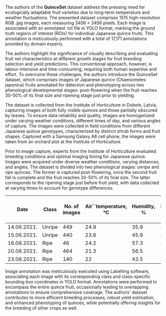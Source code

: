 The authors of the **QuinceSet** dataset address the pressing need for ecologically adaptable fruit varieties due to long-term temperature and weather fluctuations. The presented dataset comprises 1515 high-resolution RGB .jpg images, each measuring 3456 × 3456 pixels. Each image is associated with an annotated .txt file in YOLO format, marking the ground truth regions of interest (ROIs) for individual Japanese quince fruits. This annotation is meticulously performed with a total of 17,171 annotations provided by domain experts. 

The authors highlight the significance of visually describing and evaluating fruit set characteristics at different growth stages for fruit breeding selection and yield predictions. This conventional approach, however, is labour-intensive and time-consuming, requiring both human expertise and effort. To overcome these challenges, the authors introduce the QuinceSet dataset, which comprises images of Japanese quince (Chaenomeles japonica) fruits annotated for detection and phenotyping across two phenological developmental stages: post-flowering when the fruit reaches 30-50% of its final size and ripening stage just prior to yielding.

The dataset is collected from the Institute of Horticulture in Dobele, Latvia, capturing images of both fully visible quinces and those partially obscured by leaves. To ensure data reliability and quality, images are homogenized under varying weather conditions, different times of day, and various angles of capture. The images were collected in field conditions from different Japanese quince genotypes, characterized by distinct shrub forms and fruit shapes. Captured with a Samsung Galaxy A8 cell phone, the images were taken from an orchard plot at the Institute of Horticulture.

Prior to image capture, experts from the Institute of Horticulture evaluated breeding conditions and optimal imaging timing for Japanese quince. Images were acquired under diverse weather conditions, varying distances, and angles. The dataset is divided into two phenological stages: *unripe* and *ripe* quinces. The former is captured post-flowering, once the second fruit fall is complete and the fruit reaches 30-50% of its final size. The latter corresponds to the ripening stage just before fruit yield, with data collected at varying times to account for genotype differences.

| Date        | Class  | No. of images | Air``temperature, °C | Humidity, % | Soil``temperature, °C | Soil moisture content, % | PPFD, µmol/m2/s |
| ----------- | ------ | ------------- | --------------------- | ----------- | ---------------------- | ------------------------ | ---------------- |
| 14.06.2021. | Unripe | 449           | 24.9                  | 35.9        | 24.0                   | 19.0                     | 1748.6           |
| 15.06.2021. | Unripe | 440           | 23.6                  | 45.9        | 22.9                   | 16.8                     | 1380.8           |
| 16.08.2021. | Ripe   | 46            | 24.2                  | 57.3        | 21.5                   | 21.6                     | 958.2            |
| 20.08.2021. | Ripe   | 464           | 21.3                  | 56.5        | 19.3                   | 28.9                     | 906.4            |
| 23.08.2021. | Ripe   | 140           | 22                    | 43.5        | 20.2                   | 19.7                     | 1205.6           |

Image annotation was meticulously executed using LabelImg software, associating each image with its corresponding class and class-specific bounding box coordinates in YOLO format. Annotations were performed to encompass the entire quince fruit, occasionally leading to overlapping annotations to ensure comprehensive coverage. The authors' dataset contributes to more efficient breeding processes, robust yield estimation, and enhanced phenotyping of quinces, while potentially offering insights for the breeding of other crops as well.
